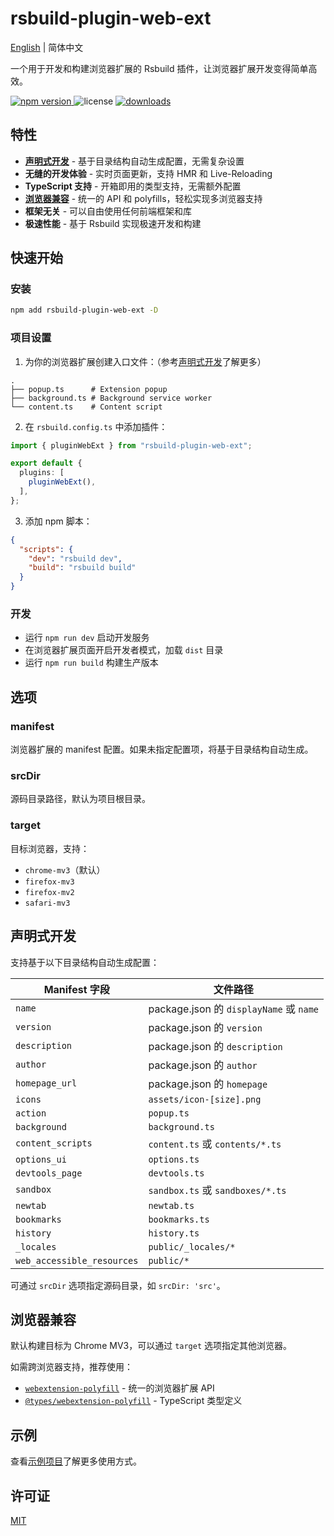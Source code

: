 # rsbuild-plugin-web-ext

[English](./README.md) | 简体中文

一个用于开发和构建浏览器扩展的 Rsbuild 插件，让浏览器扩展开发变得简单高效。

<p>
  <a href="https://npmjs.com/package/rsbuild-plugin-web-ext">
   <img src="https://img.shields.io/npm/v/rsbuild-plugin-web-ext?style=flat-square&colorA=564341&colorB=EDED91" alt="npm version" />
  </a>
  <img src="https://img.shields.io/badge/License-MIT-blue.svg?style=flat-square&colorA=564341&colorB=EDED91" alt="license" />
  <a href="https://npmcharts.com/compare/rsbuild-plugin-web-ext?minimal=true"><img src="https://img.shields.io/npm/dm/rsbuild-plugin-web-ext.svg?style=flat-square&colorA=564341&colorB=EDED91" alt="downloads" /></a>
</p>

## 特性

- **[声明式开发](#declarative-development)** - 基于目录结构自动生成配置，无需复杂设置
- **无缝的开发体验** - 实时页面更新，支持 HMR 和 Live-Reloading
- **TypeScript 支持** - 开箱即用的类型支持，无需额外配置
- **[浏览器兼容](#browser-compatibility)** - 统一的 API 和 polyfills，轻松实现多浏览器支持
- **框架无关** - 可以自由使用任何前端框架和库
- **极速性能** - 基于 Rsbuild 实现极速开发和构建

## 快速开始

### 安装

```bash
npm add rsbuild-plugin-web-ext -D
```

### 项目设置

1. 为你的浏览器扩展创建入口文件：（参考[声明式开发](#declarative-development)了解更多）

```
.
├── popup.ts      # Extension popup
├── background.ts # Background service worker
└── content.ts    # Content script
```

2. 在 `rsbuild.config.ts` 中添加插件：

```ts
import { pluginWebExt } from "rsbuild-plugin-web-ext";

export default {
  plugins: [
    pluginWebExt(),
  ],
};
```

3. 添加 npm 脚本：

```json
{
  "scripts": {
    "dev": "rsbuild dev",
    "build": "rsbuild build"
  }
}
```

### 开发

- 运行 `npm run dev` 启动开发服务
- 在浏览器扩展页面开启开发者模式，加载 `dist` 目录
- 运行 `npm run build` 构建生产版本

## 选项

### manifest

浏览器扩展的 manifest 配置。如果未指定配置项，将基于目录结构自动生成。

### srcDir

源码目录路径，默认为项目根目录。

### target

目标浏览器，支持：

- `chrome-mv3`（默认）
- `firefox-mv3`
- `firefox-mv2`
- `safari-mv3`

<h2 id="declarative-development">声明式开发</h2>

支持基于以下目录结构自动生成配置：

| Manifest 字段              | 文件路径                                |
| -------------------------- | --------------------------------------- |
| `name`                     | package.json 的 `displayName` 或 `name` |
| `version`                  | package.json 的 `version`               |
| `description`              | package.json 的 `description`           |
| `author`                   | package.json 的 `author`                |
| `homepage_url`             | package.json 的 `homepage`              |
| `icons`                    | `assets/icon-[size].png`                |
| `action`                   | `popup.ts`                              |
| `background`               | `background.ts`                         |
| `content_scripts`          | `content.ts` 或 `contents/*.ts`         |
| `options_ui`               | `options.ts`                            |
| `devtools_page`            | `devtools.ts`                           |
| `sandbox`                  | `sandbox.ts` 或 `sandboxes/*.ts`        |
| `newtab`                   | `newtab.ts`                             |
| `bookmarks`                | `bookmarks.ts`                          |
| `history`                  | `history.ts`                            |
| `_locales`                 | `public/_locales/*`                     |
| `web_accessible_resources` | `public/*`                              |

可通过 `srcDir` 选项指定源码目录，如 `srcDir: 'src'`。

<h2 id="browser-compatibility">浏览器兼容</h2>

默认构建目标为 Chrome MV3，可以通过 `target` 选项指定其他浏览器。

如需跨浏览器支持，推荐使用：

- [`webextension-polyfill`](https://www.npmjs.com/package/webextension-polyfill) - 统一的浏览器扩展 API
- [`@types/webextension-polyfill`](https://www.npmjs.com/package/@types/webextension-polyfill) - TypeScript 类型定义

## 示例

查看[示例项目](./examples/)了解更多使用方式。

## 许可证

[MIT](./LICENSE)
